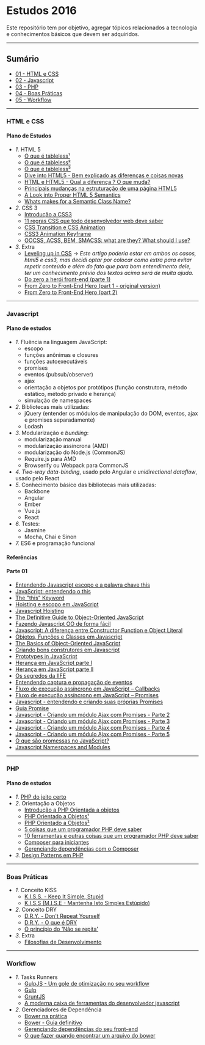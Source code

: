 # Estudos 2016

Este repositório tem por objetivo, agregar tópicos relacionados a tecnologia e conhecimentos básicos que devem ser adquiridos.

---

## Sumário
* [01 - HTML e CSS](#html-e-css)
* [02 - Javascript](#javascript)
* [03 - PHP](#php)
* [04 - Boas Práticas](#boas-práticas)
* [05 - Workflow](#workflow)

---

### HTML e CSS
#### Plano de Estudos
* *1.* HTML 5
	* [O que é tableless¹](http://tableless.com.br/o-que-etableless/)
	* [O que é tableless²](https://pt.wikipedia.org/wiki/Tableless)
	* [O que é tableless³](https://www.oficinadanet.com.br/post/306-o_que_e_tableless_e_como_funciona_essa_metodologia39)
	* [Dive into HTML5 - Bem explicado as diferenças e coisas novas](https://diveintohtml5.com.br/)
	* [HTML e HTML5 - Qual a diferença ? O que muda?](http://www.htmlprogressivo.net/2014/02/HTML-HTML5-Qual-a-Diferenca-O-que-muda.html)
	* [Principais mudanças na estruturação de uma página HTML5](http://www.linhadecodigo.com.br/artigo/3518/principais-mudancas-na-estruturacao-de-uma-pagina-com-html-5.aspx)
	* [A Look into Proper HTML 5 Semantics](http://www.hongkiat.com/blog/html-5-semantics/)
	* [Whats makes for a Semantic Class Name?](https://css-tricks.com/semantic-class-names/)
* *2.* CSS 3
	* [Introdução a CSS3](http://www.criarweb.com/artigos/introducao-a-css3.html)
	* [11 regras CSS que todo desenvolvedor web deve saber](http://wpmidia.com.br/desenvolvimento-web/11-regras-css-todo-desenvolvedor-web-deve-saber/)
	* [CSS Transition e CSS Animation](http://tableless.com.br/transition-e-animation/)
	* [CSS3 Animation Keyframe](http://tableless.com.br/css3-animation-keyframe/)
	* [OOCSS, ACSS, BEM, SMACSS: what are they? What should I use?](http://clubmate.fi/oocss-acss-bem-smacss-what-are-they-what-should-i-use/)
* *3.* Extra
	* [Leveling up in CSS](https://medium.freecodecamp.com/leveling-up-css-44b5045a2667#.vjrbwbvp2) -> _Este artigo poderia estar em ambos os casos, html5 e css3, mas decidi optar por colocar como extra para evitar repetir conteúdo e além do fato que para bom entendimento dele, ter um conhecimento prévio dos textos acima será de muita ajuda._
	* [Do zero a herói front-end (parte 1)](http://imasters.com.br/front-end/do-zero-heroi-front-end-parte-01/?utm_source=iMasters&utm_campaign=b9f7ba5506-ds_2015_08_18&utm_medium=email&utm_term=0_c1528e6ab3-b9f7ba5506-360665793)
	* [From Zero to Front-End Hero (part 1 - original version)](https://medium.freecodecamp.com/from-zero-to-front-end-hero-part-1-7d4f7f0bff02)
	* [From Zero to Front-End Hero (part 2)](https://medium.freecodecamp.com/from-zero-to-front-end-hero-part-2-adfa4824da9b#.ksbfdjpru)

---

### Javascript
#### Plano de estudos

* *1.* Fluência na linguagem JavaScript:
	* escopo
	* funções anônimas e closures
	* funções autoexecutáveis
	* promises
	* eventos (pubsub/observer)
	* ajax
	* orientação a objetos por protótipos (função construtora, método estático, método privado e herança)
	* simulação de namespaces
* *2.* Bibliotecas mais utilizadas:
	* jQuery (entender os módulos de manipulação do DOM, eventos, ajax e promises separadamente)
	* Lodash
* *3.* Modularização e *bundling*:
	* modularização manual
	* modularização assíncrona (AMD)
	* modularização do Node.js (CommonJS)
	* Require.js para AMD
	* Browserify ou Webpack para CommonJS
* *4.* *Two-way data-binding*, usado pelo Angular e *unidirectional dataflow*, usado pelo React
* *5.* Conhecimento básico das bibliotecas mais utilizadas:
	* Backbone
	* Angular
	* Ember
	* Vue.js
	* React
* *6.* Testes:
	* Jasmine
	* Mocha, Chai e Sinon
* *7.* ES6 e programação funcional

#### Referências

#### Parte 01

* [Entendendo Javascript escopo e a palavra chave this](http://www.abequar.net/posts/entendendo-javascript-escopo-e-a-palavra-chave-this)
* [JavaScript: entendendo o this](http://tableless.com.br/javascript-entendendo-o-this/#.Ut2RwnlpRm0)
* [The "this" Keyword](http://code.tutsplus.com/tutorials/the-this-keyword--net-36027)
* [Hoisting e escopo em JavaScript](http://loopinfinito.com.br/2014/10/29/hoisting-e-escopo-em-javascript/)
* [Javascript Hoisting](http://www.abequar.net/posts/javascript-hoisting)
* [The Definitive Guide to Object-Oriented JavaScript](https://www.youtube.com/watch?v=PMfcsYzj-9M&list=PLiY_jvnZ_8vWa-c6klgQ3d34aPGXyhspQ)
* [Fazendo Javascript OO de forma fácil](http://www.klauslaube.com.br/2011/05/16/fazendo-javascript-oo-de-forma-facil.html)
* [Javascript: A diferença entre Constructor Function e Object Literal](http://www.klauslaube.com.br/2011/10/23/javascript-constructor-function-object-literal.html)
* [Objetos, Funções e Classes em Javascript](http://www.abequar.net/posts/objetos,--fun%C3%A7%C3%B5es-e-classes-em-javascript)
* [The Basics of Object-Oriented JavaScript](http://code.tutsplus.com/tutorials/the-basics-of-object-oriented-javascript--net-7670)
* [Criando bons construtores em Javascript](http://jcemer.com/construtores-em-javascript.html)
* [Prototypes in JavaScript](http://code.tutsplus.com/tutorials/prototypes-in-javascript-what-you-need-to-know--net-24949)
* [Herança em JavaScript parte I](http://loopinfinito.com.br/2012/05/04/heranca-em-javascript-parte-1/)
* [Herança em JavaScript parte II](http://loopinfinito.com.br/2013/02/05/heranca-em-javascript-parte-2/)
* [Os segredos da IIFE](http://blog.da2k.com.br/2015/02/20/os-segredos-da-iife/)
* [Entendendo captura e propagação de eventos](http://loopinfinito.com.br/2013/05/14/entendendo-captura-e-propagacao-de-eventos/)
* [Fluxo de execução assíncrono em JavaScript – Callbacks](http://tableless.com.br/fluxo-de-execucao-assincrono-em-javascript-callbacks/)
* [Fluxo de execução assíncrono em JavaScript – Promises](http://tableless.com.br/fluxo-de-execucao-assincrono-em-javascript-promises/)
* [Javascript - entendendo e criando suas próprias Promises](http://blog.da2k.com.br/2015/03/05/javascript-entendendo-e-criando-suas-proprias-promises/)
* [Guia Promise](https://gist.github.com/wkrueger/573c4be8d5081ca6aee9d445fac3c668)
* [Javascript - Criando um módulo Ajax com Promises - Parte 2](http://blog.da2k.com.br/2015/03/08/javascript-criando-um-modulo-ajax-com-promises-parte-2/)
* [Javascript - Criando um módulo Ajax com Promises - Parte 3](http://blog.da2k.com.br/2015/03/08/javascript-criando-um-modulo-ajax-com-promises-parte-3/)
* [Javascript - Criando um módulo Ajax com Promises - Parte 4](http://blog.da2k.com.br/2015/03/08/javascript-criando-um-modulo-ajax-com-promises-parte-4/)
* [Javascript - Criando um módulo Ajax com Promises - Parte 5](http://blog.da2k.com.br/2015/03/08/javascript-criando-um-modulo-ajax-com-promises-parte-5/)
* [O que são promessas no JavaScript?](http://blog.taller.net.br/o-que-sao-promessas-javascript/)
* [Javascript Namespaces and Modules](https://www.kenneth-truyers.net/2013/04/27/javascript-namespaces-and-modules/)

---

### PHP
#### Plano de estudos
* *1.* [PHP do jeito certo](http://br.phptherightway.com/)
* *2.* Orientação a Objetos
	* [Introdução a PHP Orientada a objetos](http://www.kadunew.com/blog/php/introducao-php-orientado-a-objetos-objetos-e-classes)
	* [PHP Orientado a Objetos¹](http://www.adianti.com.br/phpoo_mostra.pdf)
	* [PHP Orientado a Objetos²](http://code.tutsplus.com/pt/tutorials/object-oriented-php-for-beginners--net-12762)
	* [5 coisas que um programador PHP deve saber](http://phpsp.org.br/5-coisas-que-um-programador-php-precisa/)
	* [10 ferramentas e outras coisas que um programador PHP deve saber](https://www.webdevbr.com.br/10-ferramentas-e-outras-coisas-que-todo-desenvolvedor-php-deve-dominar)
	* [Composer para iniciantes](http://tableless.com.br/composer-para-iniciantes/)
	* [Gerenciando dependências com o Composer](http://blog.thiagobelem.net/gerenciando-dependencias-com-o-composer)
* *3.* [Design Patterns em PHP](http://br.phptherightway.com/pages/Design-Patterns.html)

---

### Boas Práticas
* *1.* Conceito KISS
	* [K.I.S.S. - Keep It Simple, Stupid](https://pt.wikipedia.org/wiki/Keep_It_Simple)
	* [K.I.S.S (M.I.S.E - Mantenha Isto Simples Estúpido)](https://tisimples.wordpress.com/2009/04/29/kiss-keep-it-simple-stupid-mantenha-isto-simples-estupido/)
* *2.* Conceito DRY
	* [D.R.Y. - Don't Repeat Yourself](https://pt.wikipedia.org/wiki/Don%27t_repeat_yourself)
	* [D.R.Y. - O que é DRY](http://abap101.com/2009/05/28/o-que-e-ser-dry/)
	* [O princípio do 'Não se repita'](https://www.profissionaisti.com.br/2014/06/o-principio-do-nao-se-repita-dry/)
* *3.* Extra
	* [Filosofias de Desenvolvimento](http://wbruno.com.br/php/boas-praticas-de-programacao-filosofias-de-desenvolvimento/)

---

### Workflow
* *1.* Tasks Runners
	* [GulpJS - Um gole de otimização no seu workflow](http://blog.da2k.com.br/2015/01/24/gulpjs-um-gole-de-otimizacao-no-seu-workflow/)
	* [Gulp](http://desenvolvimentoparaweb.com/javascript/gulp/)
	* [GruntJS](http://www.webcis.com.br/o-que-e-o-gruntjs-por-onde-comecar-como-usar-o-gruntjs.html)
	* [A moderna caixa de ferramentas do desenvolvedor javascript](https://www.infoq.com/br/articles/modern-javascript-toolbox)
* *2.* Gerenciadores de Dependência 
	* [Bower na prática](http://tableless.com.br/bower-na-pratica/)
	* [Bower - Guia definitivo](http://www.carvalhoweb.com/articles/bower-guia-definitivo/)
	* [Gerenciando dependências do seu front-end](http://www.vitorbritto.com.br/blog/gerenciando-dependencias-front-end-no-seu-projeto/)
	* [O que fazer quando encontrar um arquivo do bower](http://webdesign.tutsplus.com/pt/tutorials/quick-tip-what-to-do-when-you-encounter-a-bower-file--cms-21162)
